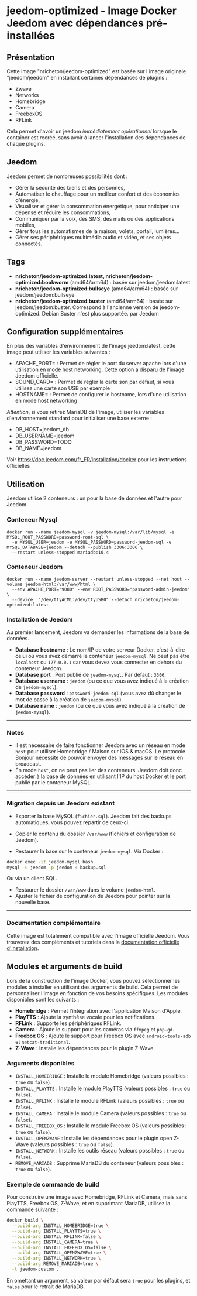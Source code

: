# jeedom-optimized - Image Docker Jeedom avec dépendances pré-installées

## Présentation 

Cette image "nricheton/jeedom-optimized" est basée sur l'image originale "jeedom/jeedom" en installant certaines dépendances de plugins : 

  - Zwave
  - Networks
  - Homebridge
  - Camera
  - FreeboxOS
  - RFLink

Cela permet d'avoir un jeedom *immédiatement opérationnel* lorsque le container est recréé, sans avoir à lancer l'installation des dépendances de chaque plugins. 

## Jeedom

Jeedom permet de nombreuses possibilités dont :

  - Gérer la sécurité des biens et des personnes,
  - Automatiser le chauffage pour un meilleur confort et des économies d'énergie,
  - Visualiser et gérer la consommation énergétique, pour anticiper une dépense et réduire les consommations,
  - Communiquer par la voix, des SMS, des mails ou des applications mobiles,
  - Gérer tous les automatismes de la maison, volets, portail, lumières...
  - Gérer ses périphériques multimédia audio et vidéo, et ses objets connectés.
  
## Tags 
  
  - **nricheton/jeedom-optimized:latest, nricheton/jeedom-optimized:bookworm** (amd64/arm64) : basée sur jeedom/jeedom:latest 
  - **nricheton/jeedom-optimized:bullseye** (amd64/arm64) : basée sur jeedom/jeedom:bullseye
  - **nricheton/jeedom-optimized:buster** (amd64/arm64) : basée sur jeedom/jeedom:buster. Correspond à l'ancienne version de jeedom-optimized. Debian Buster n'est plus supportée. par Jeedom

## Configuration supplémentaires 

En plus des variables d'environnement de l'image jeedom:latest, cette image peut utiliser les variables suivantes : 

- APACHE_PORT=<port> : Permet de régler le port du server apache lors d'une utilisation en mode host networking. Cette option a disparu de l'image Jeedom officielle. 
- SOUND_CARD=<numero> : Permet de régler la carte son par défaut, si vous utilisez une carte son USB par exemple
- HOSTNAME=<nom> : Permet de configurer le hostname, lors d'une utilisation en mode host networking

*Attention*, si vous retirez MariaDB de l'image, utiliser les variables d'environnement standard pour initialiser une base externe :
- DB_HOST=jeedom_db
- DB_USERNAME=jeedom
- DB_PASSWORD=TODO
- DB_NAME=jeedom

 Voir https://doc.jeedom.com/fr_FR/installation/docker pour les instructions officielles


## Utilisation 
  
Jeedom utilise 2 conteneurs : un pour la base de données et l'autre pour Jeedom.

### Conteneur Mysql 

```
docker run --name jeedom-mysql -v jeedom-mysql:/var/lib/mysql -e MYSQL_ROOT_PASSWORD=password-root-sql \
  -e MYSQL_USER=jeedom -e MYSQL_PASSWORD=password-jeedom-sql -e MYSQL_DATABASE=jeedom --detach --publish 3306:3306 \
  --restart unless-stopped mariadb:10.4
```

### Conteneur Jeedom
```
docker run --name jeedom-server --restart unless-stopped --net host --volume jeedom-html:/var/www/html \
  --env APACHE_PORT="9080" --env ROOT_PASSWORD="password-admin-jeedom" \
  --device  "/dev/ttyACM1:/dev/ttyUSB0" --detach nricheton/jeedom-optimized:latest 
```

### Installation de Jeedom

Au premier lancement, Jeedom va demander les informations de la base de données.

- **Database hostname** : Le nom/IP de votre serveur Docker, c'est-à-dire celui où vous avez démarré le conteneur `jeedom-mysql`. Ne peut pas être `localhost` ou `127.0.0.1` car vous devez vous connecter en dehors du conteneur Jeedom.
- **Database port** : Port publié de `jeedom-mysql`. Par défaut : `3306`.
- **Database username** : `jeedom` (ou ce que vous avez indiqué à la création de `jeedom-mysql`).
- **Database password** : `password-jeedom-sql` (vous avez dû changer le mot de passe à la création de `jeedom-mysql`).
- **Database name** : `jeedom` (ou ce que vous avez indiqué à la création de `jeedom-mysql`).

---

### Notes

- Il est nécessaire de faire fonctionner Jeedom avec un réseau en mode `host` pour utiliser Homebridge / Maison sur iOS & macOS. Le protocole Bonjour nécessite de pouvoir envoyer des messages sur le réseau en broadcast.
- En mode `host`, on ne peut pas lier des conteneurs. Jeedom doit donc accéder à la base de données en utilisant l'IP du host Docker et le port publié par le conteneur MySQL.

---

### Migration depuis un Jeedom existant

- Exporter la base MySQL (`fichier.sql`). Jeedom fait des backups automatiques, vous pouvez repartir de ceux-ci.
- Copier le contenu du dossier `/var/www` (fichiers et configuration de Jeedom).

- Restaurer la base sur le conteneur `jeedom-mysql`. Via Docker :
```bash
docker exec -it jeedom-mysql bash
mysql -u jeedom -p jeedom < backup.sql 
```
Ou via un client SQL.

- Restaurer le dossier `/var/www` dans le volume `jeedom-html`.
- Ajuster le fichier de configuration de Jeedom pour pointer sur la nouvelle base.

---

### Documentation complémentaire

Cette image est totalement compatible avec l'image officielle Jeedom. Vous trouverez des compléments et tutoriels dans la [documentation officielle d'installation](https://jeedom.github.io/documentation/installation/fr_FR/index).

## Modules et arguments de build

Lors de la construction de l'image Docker, vous pouvez sélectionner les modules à installer en utilisant des arguments de build. Cela permet de personnaliser l'image en fonction de vos besoins spécifiques. Les modules disponibles sont les suivants :

- **Homebridge** : Permet l'intégration avec l'application Maison d'Apple.
- **PlayTTS** : Ajoute la synthèse vocale pour les notifications.
- **RFLink** : Supporte les périphériques RFLink.
- **Camera** : Ajoute le support pour les caméras via `ffmpeg` et `php-gd`.
- **Freebox OS** : Ajoute le support pour Freebox OS avec `android-tools-adb` et `netcat-traditional`.
- **Z-Wave** : Installe les dépendances pour le plugin Z-Wave.

### Arguments disponibles

- `INSTALL_HOMEBRIDGE` : Installe le module Homebridge (valeurs possibles : `true` ou `false`).
- `INSTALL_PLAYTTS` : Installe le module PlayTTS (valeurs possibles : `true` ou `false`).
- `INSTALL_RFLINK` : Installe le module RFLink (valeurs possibles : `true` ou `false`).
- `INSTALL_CAMERA` : Installe le module Camera (valeurs possibles : `true` ou `false`).
- `INSTALL_FREEBOX_OS` : Installe le module Freebox OS (valeurs possibles : `true` ou `false`).
- `INSTALL_OPENZWAVE` : Installe les dépendances pour le plugin open Z-Wave (valeurs possibles : `true` ou `false`).
- `INSTALL_NETWORK` : Installe les outils réseau (valeurs possibles : `true` ou `false`).
- `REMOVE_MARIADB` : Supprime MariaDB du conteneur (valeurs possibles : `true` ou `false`).

### Exemple de commande de build

Pour construire une image avec Homebridge, RFLink et Camera, mais sans PlayTTS, Freebox OS, Z-Wave, et en supprimant MariaDB, utilisez la commande suivante :

```bash
docker build \
  --build-arg INSTALL_HOMEBRIDGE=true \
  --build-arg INSTALL_PLAYTTS=true \
  --build-arg INSTALL_RFLINK=false \
  --build-arg INSTALL_CAMERA=true \
  --build-arg INSTALL_FREEBOX_OS=false \
  --build-arg INSTALL_OPENZWAVE=true \
  --build-arg INSTALL_NETWORK=true \
  --build-arg REMOVE_MARIADB=true \
  -t jeedom-custom .
```

En omettant un argument, sa valeur par défaut sera `true` pour les plugins, et `false` pour le retrait de MariaDB.
